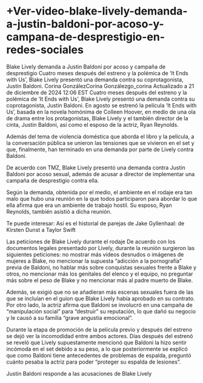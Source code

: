 # +Ver-video-blake-lively-demanda-a-justin-baldoni-por-acoso-y-campana-de-desprestigio-en-redes-sociales

Blake Lively demanda a Justin Baldoni por acoso y campaña de desprestigio
Cuatro meses después del estreno y la polémica de ‘It Ends with Us’, Blake Lively presentó una demanda contra su coprotagonista, Justin Baldoni.
Corina GonzálezCorina Gonzálezgo_corina
Actualizado a 21 de diciembre de 2024 12:06 EST
Cuatro meses después del estreno y la polémica de ‘It Ends with Us’, Blake Lively presentó una demanda contra su coprotagonista, Justin Baldoni.
En agosto se estrenó la película ‘It Ends with Us’, basada en la novela homónima de Colleen Hoover, en medio de una ola de drama entre los protagonistas, Blake Lively y el también director de la cinta, Justin Baldoni, así como el esposo de la actriz, Ryan Reynolds.

Además del tema de violencia doméstica que aborda el libro y la película, a la conversación pública se unieron las tensiones que se vivieron en el set y que, finalmente, han terminado en una demanda por parte de Lively contra Baldoni.

De acuerdo con TMZ, Blake Lively presentó una demanda contra Justin Baldoni por acoso sexual, además de acusar a director de implementar una campaña de desprestigio contra ella.

Según la demanda, obtenida por el medio, el ambiente en el rodaje era tan malo que hubo una reunión en la que todos participaron para abordar lo que ella afirma que era un ambiente de trabajo hostil. Su esposo, Ryan Reynolds, también asistió a dicha reunión.

Te puede interesar: Así es el historial de parejas de Jake Gyllenhaal: de Kirsten Dunst a Taylor Swift

Las peticiones de Blake Lively durante el rodaje
De acuerdo con los documentos legales presentado por Lively, durante la reunión surgieron las siguientes peticiones: no mostrar más videos desnudos o imágenes de mujeres a Blake, no mencionar la supuesta “adicción a la pornografía” previa de Baldoni, no hablar más sobre conquistas sexuales frente a Blake y otros, no mencionar más los genitales del elenco y el equipo, no preguntar más sobre el peso de Blake y no mencionar más al padre muerto de Blake.

Además, se exigió que no se añadieran más escenas sexuales fuera de las que se incluían en el guion que Blake Lively había aprobado en su contrato. Por otro lado, la actriz afirma que Baldoni se involucró en una campaña de “manipulación social” para “destruir” su reputación, lo que dañó su negocio y le causó a su familia “grave angustia emocional”.


Durante la etapa de promoción de la película previo y después del estreno se dejó ver la incomodidad entre ambos actores. Días después del estrenó se reveló que Lively supuestamente mencionó que Baldoni la hizo sentir incómoda en el set debido a su peso, a lo que posteriormente se explicó que como Baldoni tiene antecedentes de problemas de espalda, preguntó cuánto pesaba la actriz para poder “proteger su espalda de lesiones”.

Justin Baldoni responde a las acusaciones de Blake Lively
